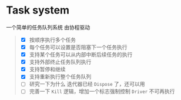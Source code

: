 # Task system

一个简单的任务队列系统 由协程驱动

> - [x] 按顺序执行多个任务
> - [x] 每个任务可以设置是否阻塞下一个任务执行
> - [x] 支持某个任务可以从内部中断后续任务的执行
> - [x] 支持外部终止任务队列执行
> - [x] 支持暂停和继续
> - [x] 支持重新执行整个任务队列
> - [ ] 研究一下为什么 迭代器已经 `Dispose` 了，还可以用 
> - [ ] 完善一下 `Kill` 逻辑，增加一个标志强制控制 `Driver` 不可再执行
